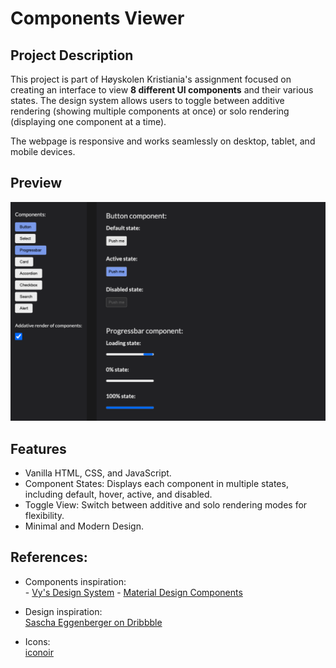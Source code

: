 # Components Viewer

## Project Description

This project is part of Høyskolen Kristiania's assignment focused on creating an interface to view <b>8 different UI components</b> and their various states. The design system allows users to toggle between additive rendering (showing multiple components at once) or solo rendering (displaying one component at a time).

The webpage is responsive and works seamlessly on desktop, tablet, and mobile devices.

## Preview

![Components Viewer Preview](./src/assets/images/screenshot.png)

## Features

- Vanilla HTML, CSS, and JavaScript.
- Component States: Displays each component in multiple states, including default, hover, active, and disabled.
- Toggle View: Switch between additive and solo rendering modes for flexibility.
- Minimal and Modern Design.

## References:

- Components inspiration:
  <br> - [Vy's Design System](https://spor.vy.no/components/) - [Material Design Components](https://m3.material.io/components)

- Design inspiration:
  <br>
  [Sascha Eggenberger on Dribbble](https://dribbble.com/shots/10783694-Gin-FutureUI-Form-Display-Darkmode)

- Icons:
  <br>
  [iconoir](https://iconoir.com/)
